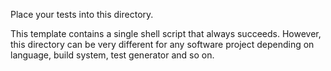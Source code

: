 Place your tests into this directory.

This template contains a single
shell script that always succeeds. However, this directory can be very different for
any software project depending on language, build system, test generator and so
on.

